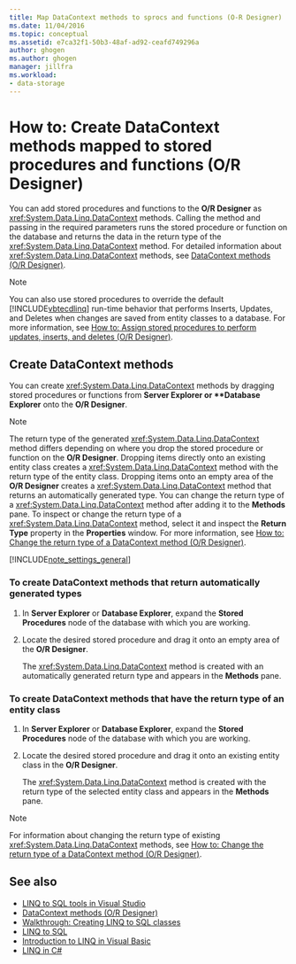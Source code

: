 ```yaml
---
title: Map DataContext methods to sprocs and functions (O-R Designer)
ms.date: 11/04/2016
ms.topic: conceptual
ms.assetid: e7ca32f1-50b3-48af-ad92-ceafd749296a
author: ghogen
ms.author: ghogen
manager: jillfra
ms.workload:
- data-storage
---
```

# How to: Create DataContext methods mapped to stored procedures and functions (O/R Designer)

You can add stored procedures and functions to the **O/R Designer** as <xref:System.Data.Linq.DataContext> methods. Calling the method and passing in the required parameters runs the stored procedure or function on the database and returns the data in the return type of the <xref:System.Data.Linq.DataContext> method. For detailed information about <xref:System.Data.Linq.DataContext> methods, see [DataContext methods (O/R Designer)](../data-tools/datacontext-methods-o-r-designer.md).

> [!NOTE]
> You can also use stored procedures to override the default [!INCLUDE[vbtecdlinq](../data-tools/includes/vbtecdlinq_md.md)] run-time behavior that performs Inserts, Updates, and Deletes when changes are saved from entity classes to a database. For more information, see [How to: Assign stored procedures to perform updates, inserts, and deletes (O/R Designer)](../data-tools/how-to-assign-stored-procedures-to-perform-updates-inserts-and-deletes-o-r-designer.md).

## Create DataContext methods

You can create <xref:System.Data.Linq.DataContext> methods by dragging stored procedures or functions from <strong>Server Explorer or **Database Explorer</strong> onto the **O/R Designer**.

> [!NOTE]
> The return type of the generated <xref:System.Data.Linq.DataContext> method differs depending on where you drop the stored procedure or function on the **O/R Designer**. Dropping items directly onto an existing entity class creates a <xref:System.Data.Linq.DataContext> method with the return type of the entity class. Dropping items onto an empty area of the **O/R Designer** creates a <xref:System.Data.Linq.DataContext> method that returns an automatically generated type. You can change the return type of a <xref:System.Data.Linq.DataContext> method after adding it to the **Methods** pane. To inspect or change the return type of a <xref:System.Data.Linq.DataContext> method, select it and inspect the **Return Type** property in the **Properties** window. For more information, see [How to: Change the return type of a DataContext method (O/R Designer)](../data-tools/how-to-change-the-return-type-of-a-datacontext-method-o-r-designer.md).

[!INCLUDE[note_settings_general](../data-tools/includes/note_settings_general_md.md)]

### To create DataContext methods that return automatically generated types

1. In **Server Explorer** or **Database Explorer**, expand the **Stored Procedures** node of the database with which you are working.

2. Locate the desired stored procedure and drag it onto an empty area of the **O/R Designer**.

     The <xref:System.Data.Linq.DataContext> method is created with an automatically generated return type and appears in the **Methods** pane.

### To create DataContext methods that have the return type of an entity class

1. In **Server Explorer** or **Database Explorer**, expand the **Stored Procedures** node of the database with which you are working.

2. Locate the desired stored procedure and drag it onto an existing entity class in the **O/R Designer**.

     The <xref:System.Data.Linq.DataContext> method is created with the return type of the selected entity class and appears in the **Methods** pane.

> [!NOTE]
> For information about changing the return type of existing <xref:System.Data.Linq.DataContext> methods, see [How to: Change the return type of a DataContext method (O/R Designer)](../data-tools/how-to-change-the-return-type-of-a-datacontext-method-o-r-designer.md).

## See also

- [LINQ to SQL tools in Visual Studio](../data-tools/linq-to-sql-tools-in-visual-studio2.md)
- [DataContext methods (O/R Designer)](../data-tools/datacontext-methods-o-r-designer.md)
- [Walkthrough: Creating LINQ to SQL classes](how-to-create-linq-to-sql-classes-mapped-to-tables-and-views-o-r-designer.md)
- [LINQ to SQL](/dotnet/framework/data/adonet/sql/linq/index)
- [Introduction to LINQ in Visual Basic](/dotnet/visual-basic/programming-guide/language-features/linq/introduction-to-linq)
- [LINQ in C#](/dotnet/csharp/linq/linq-in-csharp)
